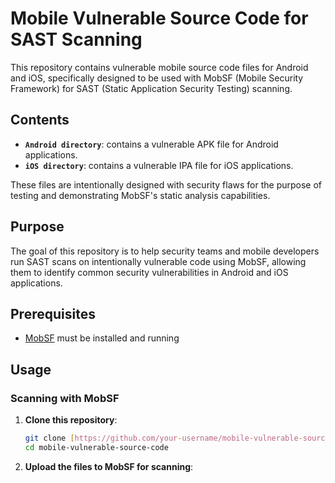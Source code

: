 # Mobile Vulnerable Source Code for SAST Scanning

This repository contains vulnerable mobile source code files for Android and iOS, specifically designed to be used with MobSF (Mobile Security Framework) for SAST (Static Application Security Testing) scanning.

## Contents

- **`Android directory`**: contains a vulnerable APK file for Android applications.
- **`iOS directory`**: contains a vulnerable IPA file for iOS applications.

These files are intentionally designed with security flaws for the purpose of testing and demonstrating MobSF's static analysis capabilities.

## Purpose

The goal of this repository is to help security teams and mobile developers run SAST scans on intentionally vulnerable code using MobSF, allowing them to identify common security vulnerabilities in Android and iOS applications.

## Prerequisites

- [MobSF](https://github.com/MobSF/Mobile-Security-Framework-MobSF) must be installed and running 

## Usage

### Scanning with MobSF

1. **Clone this repository**:

   ```bash
   git clone [https://github.com/your-username/mobile-vulnerable-source-code.git](https://github.com/asecurityguru/mobsf-sast-scan-vuln-apps.git)
   cd mobile-vulnerable-source-code

2. **Upload the files to MobSF for scanning**:
